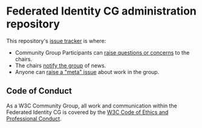 # Federated Identity CG administration repository

This repository's [issue tracker](https://github.com/fedidcg/admin/issues) is where:

* Community Group Participants can [raise questions or concerns](https://github.com/fedidcg/admin/issues/new) to the chairs.
* The chairs [notify the group](https://github.com/fedidcg/admin/issues?q=is%3Aissue+is%3Aopen+label%3Aannouncement) of news.
* Anyone can [raise a "meta" issue](https://github.com/fedidcg/admin/issues/new) about work in the group.

## Code of Conduct

As a W3C Community Group, all work and communication within the Federated Identity CG is covered by the [W3C Code of Ethics and Professional Conduct](https://www.w3.org/Consortium/cepc/).

